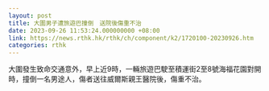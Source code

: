 ```yaml
---
layout: post
title: 大圍男子遭旅遊巴撞倒　送院後傷重不治
date: 2023-09-26 11:53:24.000000000 +08:00
link: https://news.rthk.hk/rthk/ch/component/k2/1720100-20230926.htm
categories: rthk
---
```


大圍發生致命交通意外，早上近9時，一輛旅遊巴駛至積運街2至8號海福花園對開時，撞倒一名男途人，傷者送往威爾斯親王醫院後，傷重不治。
